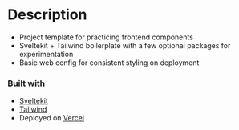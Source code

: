 
# Description
- Project template for practicing frontend components
- Sveltekit + Tailwind boilerplate with a few optional packages for experimentation
- Basic web config for consistent styling on deployment

### Built with

- [Sveltekit](https://kit.svelte.dev/)
- [Tailwind](https://tailwindcss.com/)
- Deployed on [Vercel](https://vercel.com/)
